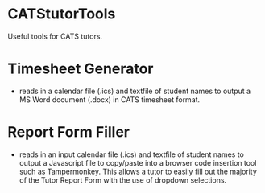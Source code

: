 # CATStutorTools
Useful tools for CATS tutors.

  # Timesheet Generator
  - reads in a calendar file (.ics) and textfile of student names to output a MS Word document (.docx) in CATS timesheet format.

  # Report Form Filler
  - reads in an input calendar file (.ics) and textfile of student names to
	output a Javascript file to copy/paste into a browser code insertion tool such as
	Tampermonkey. This allows a tutor to easily fill out the majority of the Tutor Report 
	Form with the use of dropdown selections.
